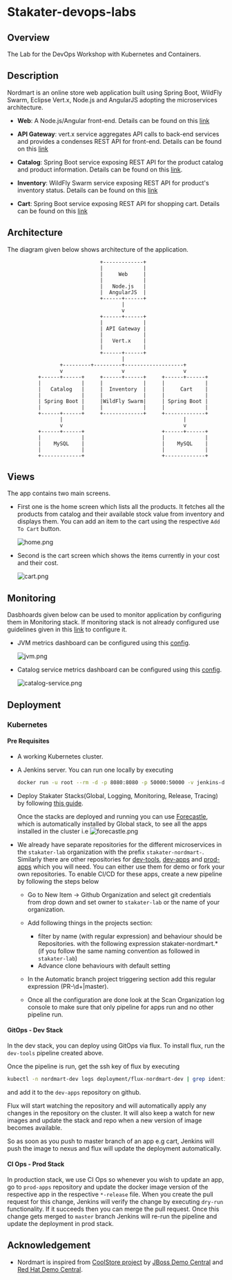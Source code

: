 # Stakater-devops-labs

## Overview

The Lab for the DevOps Workshop with Kubernetes and Containers.

## Description

Nordmart is an online store web application built using Spring Boot, WildFly Swarm, Eclipse Vert.x, Node.js and AngularJS adopting the microservices architecture.

* **Web**: A Node.js/Angular front-end. Details can be found on this [link](final/stakater-nordmart-web/README.md)

* **API Gateway**: vert.x service aggregates API calls to back-end services and provides a condenses REST API for front-end. Details can be found on this [link](final/stakater-nordmart-gateway/README.md)

* **Catalog**: Spring Boot service exposing REST API for the product catalog and product information. Details can be found on this [link](final/stakater-nordmart-catalog/README.md).

* **Inventory**: WildFly Swarm service exposing REST API for product's inventory status. Details can be found on this [link](final/stakater-nordmart-inventory/README.md)

* **Cart**: Spring Boot service exposing REST API for shopping cart. Details can be found on this [link](final/stakater-nordmart-cart/README.md)

## Architecture

The diagram given below shows architecture of the application.

```text
                              +-------------+
                              |             |
                              |     Web     |
                              |             |
                              |   Node.js   |
                              |  AngularJS  |
                              +------+------+
                                     |
                                     v
                              +------+------+
                              |             |
                              | API Gateway |
                              |             |
                              |   Vert.x    |
                              |             |
                              +------+------+
                                     |
                 +---------+---------+-------------------+
                 v                   v                   v
          +------+------+     +------+------+     +------+------+
          |             |     |             |     |             |
          |   Catalog   |     |  Inventory  |     |     Cart    |
          |             |     |             |     |             |
          | Spring Boot |     |WildFly Swarm|     | Spring Boot |
          |             |     |             |     |             |
          +------+------+     +-------------+     +-------------+
                 |                                       |
                 v                                       v
          +------+------+                         +------+------+
          |             |                         |             |
          |    MySQL    |                         |    MySQL    |
          |             |                         |             |
          +-------------+                         +-------------+
```

## Views

The app contains two main screens.

* First one is the home screen which lists all the products. It fetches all the products from catalog and their available stock value from inventory and displays them. You can add an item to the cart using the respective `Add To Cart` button.

  ![home.png](docs/images/home.png)

* Second is the cart screen which shows the items currently in your cost and their cost.

  ![cart.png](docs/images/cart.png)

## Monitoring

Dasbhoards given below can be used to monitor application by configuring them in Monitoring stack. If monitoring stack is not already configured use guidelines given in this [link](https://playbook.stakater.com/content/processes/bootstrapping/deploying-stack-on-azure.html) to configure it.

* JVM metrics dashboard can be configured using this [config](https://github.com/stakater/StakaterKubeHelmMonitoring/blob/azure-capability/manifests/grafanaDashboards/jvm.yaml).

  ![jvm.png](docs/images/jvm.png)

* Catalog service metrics dashboard can be configured using this [config](https://github.com/stakater-lab/nordmart-dev-apps/blob/master/releases/catalog-service-dashboard.yaml).

  ![catalog-service.png](docs/images/catalog-service.png)

## Deployment

### Kubernetes

#### Pre Requisites

* A working Kubernetes cluster.
* A Jenkins server. You can run one locally by executing

  ```bash
  docker run -u root --rm -d -p 8080:8080 -p 50000:50000 -v jenkins-data:/var/jenkins_home -v /var/run/docker.sock:/var/run/docker.sock jenkinsci/blueocean
  ```

* Deploy Stakater Stacks(Global, Logging, Monitoring, Release, Tracing) by following [this guide](https://playbook.stakater.com/content/processes/bootstrapping/deploying-stakater-stacks.html).

  Once the stacks are deployed and running you can use [Forecastle](https://github.com/stakater/forecastle), which is automatically installed by Global stack, to see all the apps installed in the cluster i.e ![forecastle.png](docs/images/forecastle.png)

* We already have separate repositories for the different microservices in the `stakater-lab` organization with the prefix `stakater-nordmart-`. Similarly there are other repositories for [dev-tools](https://github.com/stakater-lab/nordmart-dev-tools), [dev-apps](https://github.com/stakater-lab/nordmart-dev-apps) and [prod-apps](https://github.com/stakater-lab/nordmart-prod-apps) which you will need. You can either use them for demo or fork your own repositories.
To enable CI/CD for these apps, create a new pipeline by following the steps below
  * Go to New Item -> Github Organization and select git credentials from drop down and set owner to `stakater-lab` or the name of your organization.

  * Add following things in the projects section:
    * filter by name (with regular expression) and behaviour should be Repositories. with the following expression stakater-nordmart.* (if you follow the same naming convention as followed in `stakater-lab`)
    * Advance clone behaviours with default setting

  * In the Automatic branch project triggering section add this regular expression (PR-\d+|master).

  * Once all the configuration are done look at the Scan Organization log console to make sure that only pipeline for apps run and no other pipeline run.

#### GitOps - Dev Stack

In the dev stack, you can deploy using GitOps via flux. To install flux, run the `dev-tools` pipeline created above.

Once the pipeline is run, get the ssh key of flux by executing

```bash
kubectl -n nordmart-dev logs deployment/flux-nordmart-dev | grep identity.pub | cut -d '"' -f2
```

 and add it to the `dev-apps` repository on github.

Flux will start watching the repository and will automatically apply any changes in the repository on the cluster. It will also keep a watch for new images and update the stack and repo when a new version of image becomes available.

So as soon as you push to master branch of an app e.g cart, Jenkins will push the image to nexus and flux will update the deployment automatically.

#### CI Ops - Prod Stack

In production stack, we use CI Ops so whenever you wish to update an app, go to `prod-apps` repository and update the docker image version of the respective app in the respective `*-release` file. When you create the pull request for this change, Jenkins will verify the change by executing `dry-run` functionality. If it succeeds then you can merge the pull request. Once this change gets merged to `master` branch Jenkins will re-run the pipeline and update the deployment in prod stack.

## Acknowledgement

- Nordmart is inspired from [CoolStore project](https://github.com/jbossdemocentral/coolstore-microservice) by [JBoss Demo Central](https://github.com/jbossdemocentral) and [Red Hat Demo Central](https://gitlab.com/redhatdemocentral).
